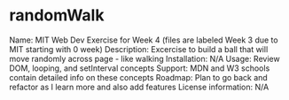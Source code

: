 # randomWalk

Name: MIT Web Dev Exercise for Week 4 (files are labeled Week 3 due to MIT starting with 0 week)
Description: Excercise to build a ball that will move randomly across page - like walking
Installation: N/A
Usage: Review DOM, looping, and setInterval concepts 
Support: MDN and W3 schools contain detailed info on these concepts
Roadmap: Plan to go back and refactor as I learn more and also add features
License information: N/A
